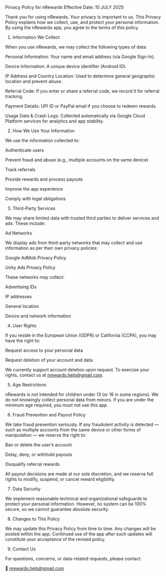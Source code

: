 Privacy Policy for nRewards
Effective Date: 10 JULY 2025

Thank you for using nRewards. Your privacy is important to us. This Privacy Policy explains how we collect, use, and protect your personal information. By using the nRewards app, you agree to the terms of this policy.

1. Information We Collect

When you use nRewards, we may collect the following types of data:

Personal Information: Your name and email address (via Google Sign-In).

Device Information: A unique device identifier (Android ID).

IP Address and Country Location: Used to determine general geographic location and prevent abuse.

Referral Code: If you enter or share a referral code, we record it for referral tracking.

Payment Details: UPI ID or PayPal email if you choose to redeem rewards.

Usage Data & Crash Logs: Collected automatically via Google Cloud Platform services for analytics and app stability.

2. How We Use Your Information

We use the information collected to:

Authenticate users

Prevent fraud and abuse (e.g., multiple accounts on the same device)

Track referrals

Provide rewards and process payouts

Improve the app experience

Comply with legal obligations

3. Third-Party Services

We may share limited data with trusted third parties to deliver services and ads. These include:

Ad Networks

We display ads from third-party networks that may collect and use information as per their own privacy policies:

Google AdMob Privacy Policy

Unity Ads Privacy Policy

These networks may collect:

Advertising IDs

IP addresses

General location

Device and network information

4. User Rights

If you reside in the European Union (GDPR) or California (CCPA), you may have the right to:

Request access to your personal data

Request deletion of your account and data

We currently support account deletion upon request. To exercise your rights, contact us at nrewards.help@gmail.com.

5. Age Restrictions

nRewards is not intended for children under 13 (or 16 in some regions). We do not knowingly collect personal data from minors. If you are under the minimum age required, you must not use this app.

6. Fraud Prevention and Payout Policy

We take fraud prevention seriously. If any fraudulent activity is detected — such as multiple accounts from the same device or other forms of manipulation — we reserve the right to:

Ban or delete the user’s account

Delay, deny, or withhold payouts

Disqualify referral rewards

All payout decisions are made at our sole discretion, and we reserve full rights to modify, suspend, or cancel reward eligibility.

7. Data Security

We implement reasonable technical and organizational safeguards to protect your personal information. However, no system can be 100% secure, so we cannot guarantee absolute security.

8. Changes to This Policy

We may update this Privacy Policy from time to time. Any changes will be posted within the app. Continued use of the app after such updates will constitute your acceptance of the revised policy.

9. Contact Us

For questions, concerns, or data-related requests, please contact:

📧 nrewards.help@gmail.com
